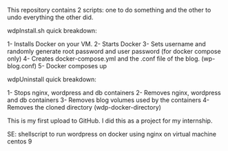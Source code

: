 This repository contains 2 scripts: one to do something and the other to undo everything the other did.

wdpInstall.sh quick breakdown:

1- Installs Docker on your VM.
2- Starts Docker
3- Sets username and randomly generate root password and user password (for docker compose only)
4- Creates docker-compose.yml and the .conf file of the blog. (wp-blog.conf)
5- Docker composes up

wdpUninstall quick breakdown:

1- Stops nginx, wordpress and db containers
2- Removes nginx, wordpress and db containers
3- Removes blog volumes used by the containers
4- Removes the cloned directory (wdp-docker-directory)

This is my first upload to GitHub. I did this as a project for my internship.

SE: 
shellscript to run wordpress on docker using nginx on virtual machine centos 9
